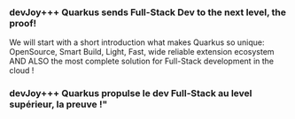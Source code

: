 
### devJoy+++ Quarkus sends Full-Stack Dev to the next level, the proof!



We will  start with a short introduction what makes Quarkus so unique: OpenSource, Smart Build,  Light, Fast,  wide reliable extension ecosystem AND ALSO the most complete solution for Full-Stack development in the cloud ! 





### devJoy+++ Quarkus propulse le dev Full-Stack au level supérieur, la preuve !"

